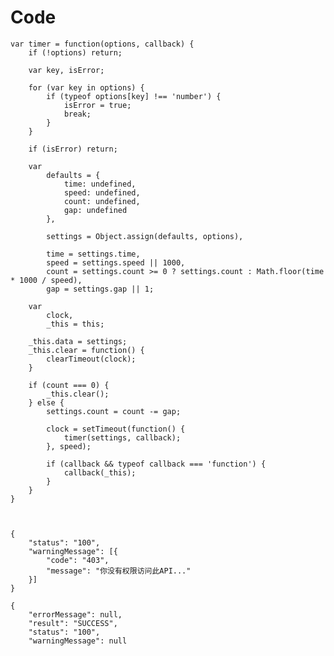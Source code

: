 # Code


    var timer = function(options, callback) {
        if (!options) return;

        var key, isError;

        for (var key in options) {
            if (typeof options[key] !== 'number') {
                isError = true;
                break;
            }
        }

        if (isError) return;

        var
            defaults = {
                time: undefined,
                speed: undefined,
                count: undefined,
                gap: undefined
            },

            settings = Object.assign(defaults, options),

            time = settings.time,
            speed = settings.speed || 1000,
            count = settings.count >= 0 ? settings.count : Math.floor(time * 1000 / speed),
            gap = settings.gap || 1;

        var
            clock,
            _this = this;

        _this.data = settings;
        _this.clear = function() {
            clearTimeout(clock);
        }

        if (count === 0) {
            _this.clear();
        } else {
            settings.count = count -= gap;

            clock = setTimeout(function() {
                timer(settings, callback);
            }, speed);

            if (callback && typeof callback === 'function') {
                callback(_this);
            }
        }
    }



    {
        "status": "100",
        "warningMessage": [{
            "code": "403",
            "message": "你没有权限访问此API..."
        }]
    }

    {
        "errorMessage": null,
        "result": "SUCCESS",
        "status": "100",
        "warningMessage": null
